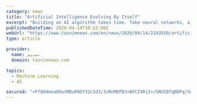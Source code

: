 ```yaml
---
category: news
title: "Artificial Intelligence Evolving By Itself"
excerpt: "Building an AI algorithm takes time. Take neural networks, a common type of machine learning used for translating languages and driving cars. These networks loosely mimic the structure of the brain and learn from training data by altering the strength of connections between artificial neurons. Smaller subcircuits of neurons carry out specific ..."
publishedDateTime: 2020-04-14T10:52:00Z
webUrl: "https://www.tasnimnews.com/en/news/2020/04/14/2243550/artificial-intelligence-evolving-by-itself"
type: article

provider:
  name: تسنیم
  domain: tasnimnews.com

topics:
  - Machine Learning
  - AI

secured: "+FfQH4meaO0anMBuR9DY32c5d3/3vRnMEPD3+BFCZ4RiI+/SNUIBTqBDPq/VwHjHix8qAbQCks6g6R470tPsK9aFrvuVuuPAgtD+7Oi1kwhrfpopsLjfcBHVHuieqol/uv2nfEkHRuV8jfnsZn+KPVgu3nrnM5GD0qLyHsoTdO/2L2AVKb/AJmaxLi3jS/0ICyBQaSMye79AtW8cZh8uFbo3qebXOnylfZdEbDwrRrgNWdHlVUaujnR/XCVyiaVkrWeMelAZahf261xaxvCgz9TzGEXETjtWaWPm103guwMCJifE4o7SLt5SLhO/RkSLtjngfEQXR+vnqaUAhDYhIgvxRk9qr7GGzYC7WskMbMNEiP3M5S5Z4pJhb3utUQki2FU2iDkBy6XwfXhw0iK5iljZ5tDMPwDTJwSdOvApKU48qkNY5jP1+vsQhOXxQq6t28dqEurJsrE/7yz/EihqrXclkEBB795jgq+49E0H3ig=;cRBhGkpEROmw/sUvbs2GIA=="
---
```


